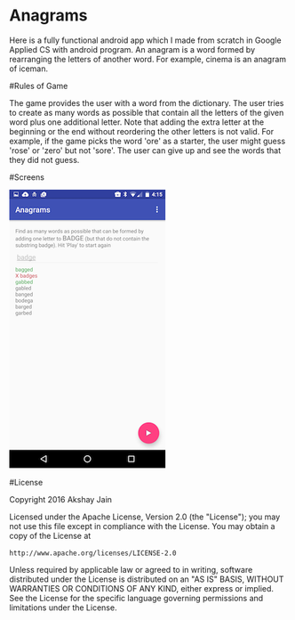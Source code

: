 # Anagrams

Here is a fully functional android app which I made from scratch in Google Applied CS with android program. 
An anagram is a word formed by rearranging the letters of another word. For example, cinema is an anagram of iceman.

#Rules of Game

The game provides the user with a word from the dictionary.
The user tries to create as many words as possible that contain all the letters of the given word plus one additional letter.
Note that adding the extra letter at the beginning or the end without reordering the other letters is not valid. 
For example, if the game picks the word 'ore' as a starter, the user might guess 'rose' or 'zero' but not 'sore'.
The user can give up and see the words that they did not guess.

#Screens

<img src="./anagrams.png"></img>

#License

Copyright 2016 Akshay Jain

Licensed under the Apache License, Version 2.0 (the "License");
you may not use this file except in compliance with the License.
You may obtain a copy of the License at

    http://www.apache.org/licenses/LICENSE-2.0

Unless required by applicable law or agreed to in writing, software
distributed under the License is distributed on an "AS IS" BASIS,
WITHOUT WARRANTIES OR CONDITIONS OF ANY KIND, either express or implied.
See the License for the specific language governing permissions and
limitations under the License.
